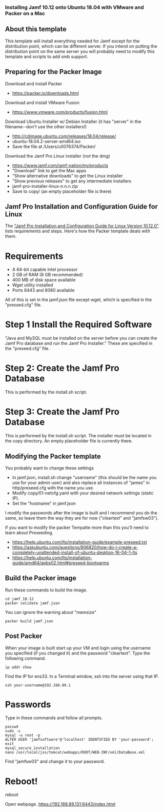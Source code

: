### Installing Jamf 10.12 onto Ubuntu 18.04 with VMware and Packer on a Mac

About this template
-------------------

This template will install everything needed for Jamf except for the distribution point, which can be different server.  If you intend on putting the distribution point on the same server you will probably need to modify this template and scripts to add smb support.

Preparing for the Packer Image
------------------------------

Download and install Packer

* https://packer.io/downloads.html

Download and install VMware Fusion

* https://www.vmware.com/products/fusion.html

Download Ubuntu Installer w/ Debian Installer (it has "server" in the filename--don't use the other installers!)

* http://cdimage.ubuntu.com/releases/18.04/release/
* ubuntu-18.04.2-server-amd64.iso
* Save the file at /Users/u0076374/Packer/

Download the Jamf Pro *Linux* installer (not the dmg)

* https://www.jamf.com/jamf-nation/my/products
* "Download" link to get the Mac apps
* "Show alternative downloads" to get the Linux installer
* "Show previous releases" to get any intermediate installers
* jamf-pro-installer-linux-n.n.n.zip
* Save to copy/ (an empty placeholder file is there)

Jamf Pro Installation and Configuration Guide for Linux
------------------------------

The ["Jamf Pro Installation and Configuration Guide for Linux
Version 10.12.0"](https://docs.jamf.com/10.12.0/jamf-pro/install-guide-linux/Installing_Jamf_Pro_Using_the_Installer.html) lists requirements and steps.  Here's how the Packer template deals with them.

# Requirements

* A 64-bit capable Intel processor
* 2 GB of RAM (8 GB recommended)
* 400 MB of disk space available
* Wget utility installed
* Ports 8443 and 8080 available

All of this is set in the jamf.json file except wget, which is specified in the "pressed.cfg" file.

# Step 1 Install the Required Software

"Java and MySQL must be installed on the server before you can create the Jamf Pro database and run the Jamf Pro Installer."  These are specified in the "preseed.cfg" file.

# Step 2: Create the Jamf Pro Database

This is performed by the install.sh script.

# Step 3: Create the Jamf Pro Database

This is performed by the install.sh script.  The installer must be located in the copy directory.  An empty placeholder file is currently there.

Modifying the Packer template
----------------------------

You probably want to change these settings

* In jamf.json, install.sh change "username" (this should be the name you use for your admin user) and also replace all instances of "james" in http/preseed.cfg with the name you use.
* Modify copy/01-netcfg.yaml with your desired network settings (static IP).
* Set the "hostname" in jamf.json

I modify the passwords after the image is built and I recommend you do the same, so leave them the way they are for now ("cleartext" and "jamfsw03").

If you want to modify the packer Tempalte more than this you'll need to learn about Preseeding.

* https://help.ubuntu.com/lts/installation-guide/example-preseed.txt
* https://askubuntu.com/questions/806820/how-do-i-create-a-completely-unattended-install-of-ubuntu-desktop-16-04-1-lts
* https://help.ubuntu.com/lts/installation-guide/amd64/apbs02.html#preseed-bootparms

Build the Packer image
----------------------

Run these commands to build the image.

	cd jamf_10.12
	packer validate jamf.json

You can ignore the warning about "memsize"

	packer build jamf.json

Post Packer
----------------

When your image is built start up your VM and login using the username you specified (if you changed it) and the password "cleartext".  Type the following command.

	ip addr show

Find the IP for ens33.  In a Terminal window, ssh into the server using that IP.

	ssh your-username@192.168.89.1

# Passwords

Type in these commands and follow all prompts.

	passwd
	sudo -s
	mysql -u root -p
	ALTER USER 'jamfsoftware'@'localhost' IDENTIFIED BY 'your-password';
	exit
	mysql_secure_installation
	nano /usr/local/jss/tomcat/webapps/ROOT/WEB-INF/xml/DataBase.xml

Find "<DataBasePassword>jamfsw03</DataBasePassword>" and change it to your password.

# Reboot!

reboot

Open webpage. https://192.168.89.131:8443/index.html
